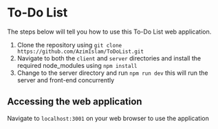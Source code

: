 # To-Do List
The steps below will tell you how to use this To-Do List web application.

1) Clone the repository using `git clone https://github.com/AzimIslam/ToDoList.git`
2) Navigate to both the `client` and `server` directories and install the required node_modules using `npm install`
3) Change to the server directory and run `npm run dev` this will run the server and front-end concurrently

## Accessing the web application
Navigate to `localhost:3001` on your web browser to use the application
